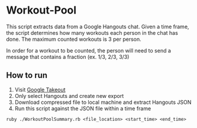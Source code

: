 # Workout-Pool

This script extracts data from a Google Hangouts chat. 
Given a time frame, the script determines how many workouts 
each person in the chat has done. The maximum counted workouts
is 3 per person. 

In order for a workout to be counted, the person will need to 
send a message that contains a fraction (ex. 1/3, 2/3, 3/3)


## How to run

1. Visit [Google Takeout](https://takeout.google.com/)
2. Only select Hangouts and create new export
3. Download compressed file to local machine and extract Hangouts JSON
4. Run this script against the JSON file within a time frame

``
 ruby ./WorkoutPoolSummary.rb <file_location> <start_time> <end_time>
`` 